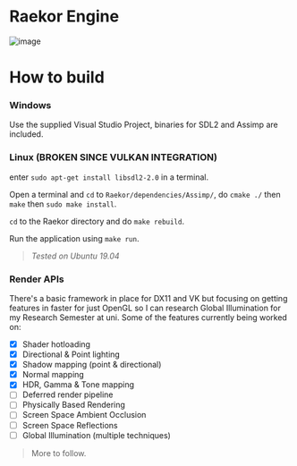 # Raekor Engine

![image](https://i.imgur.com/88mkByx.jpg)

# How to build

### Windows
Use the supplied Visual Studio Project, binaries for SDL2 and Assimp are included.

### Linux (BROKEN SINCE VULKAN INTEGRATION)
enter `sudo apt-get install libsdl2-2.0` in a terminal.

Open a terminal and `cd` to `Raekor/dependencies/Assimp/`, do `cmake ./` then `make` then `sudo make install`.

`cd` to the Raekor directory and do `make rebuild`.

Run the application using `make run`.

>*Tested on Ubuntu 19.04*

### Render APIs
There's a basic framework in place for DX11 and VK but focusing on getting features in faster for just OpenGL so I can research Global Illumination for my Research Semester at uni. Some of the features currently being worked on:
- [X] Shader hotloading
- [X] Directional & Point lighting
- [X] Shadow mapping (point & directional)
- [X] Normal mapping
- [X] HDR, Gamma & Tone mapping
- [ ] Deferred render pipeline
- [ ] Physically Based Rendering
- [ ] Screen Space Ambient Occlusion
- [ ] Screen Space Reflections
- [ ] Global Illumination (multiple techniques)

> More to follow.
